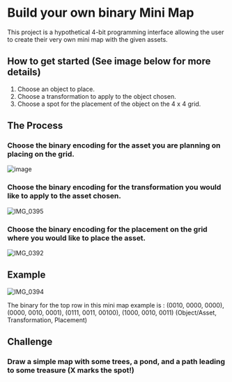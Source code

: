 # Build your own binary Mini Map
This project is a hypothetical 4-bit programming interface allowing the user to create their very own mini map with the given assets. 

## How to get started (See image below for more details)
1. Choose an object to place.
1. Choose a transformation to apply to the object chosen.
1. Choose a spot for the placement of the object on the 4 x 4 grid.

## The Process
### Choose the binary encoding for the asset you are planning on placing on the grid. 
![image](https://github.com/user-attachments/assets/b50cafb5-ee4e-4e41-a7a1-effc6bcbfc25)

### Choose the binary encoding for the transformation you would like to apply to the asset chosen.
![IMG_0395](https://github.com/user-attachments/assets/211824a0-caba-432e-8f70-5501fbc9cb33)

### Choose the binary encoding for the placement on the grid where you would like to place the asset.
![IMG_0392](https://github.com/user-attachments/assets/16ebe555-0ca0-4600-8f5d-bc6626ef41bd)

## Example
![IMG_0394](https://github.com/user-attachments/assets/cf2f5467-ebcd-4254-a147-f7a8182cb1d6)

The binary for the top row in this mini map example is : (0010, 0000, 0000), (0000, 0010, 0001), (0111, 0011, 00100), (1000, 0010, 0011)
(Object/Asset, Transformation, Placement)

## Challenge
### Draw a simple map with some trees, a pond, and a path leading to some treasure (X marks the spot!)



